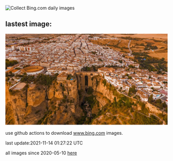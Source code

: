 ![Collect Bing.com daily images](https://github.com/counter2015/bing-daily-images/workflows/Collect%20Bing.com%20daily%20images/badge.svg)
## lastest image:
![](images/ElTajo.jpg)

use github actions to download www.bing.com images.

last update:2021-11-14 01:27:22 UTC

all images since 2020-05-10 [here](https://github.com/counter2015/bing-daily-images/tree/master/images) 
